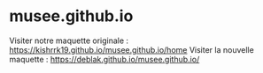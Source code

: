 # musee.github.io

Visiter notre maquette originale : https://kishrrk19.github.io/musee.github.io/home
Visiter la nouvelle maquette : https://deblak.github.io/musee.github.io/
